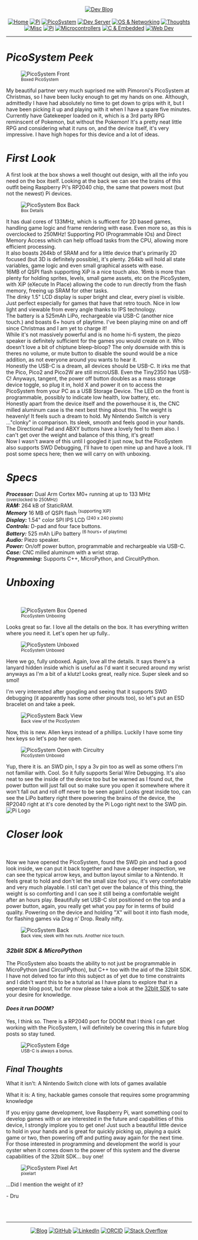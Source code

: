 <!-- Header -->
<link rel="stylesheet" href="../../assets/css/style.css"/>
<div align="center">    
  <a href="../"><img alt="Dev Blog" src="https://img.shields.io/badge/-Developer%20Blog-FE7A16?&logo=git&logoColor=white"></a><br><br></div> 

  <div align="center">
    <a href="../"><img alt="Home" src="https://img.shields.io/badge/-Home-151515?&logo=Arduino&logoColor=C51A4A"></a> 
    <a href="/blog/cm5"><img alt="Pi" src="https://img.shields.io/badge/-CM5-151515?&logo=raspberrypi&logoColor=C51A4A"></a> 
    <a href="/blog/picosystem"><img alt="PicoSystem" src="https://img.shields.io/badge/-PicoSystem-151515?&logo=raspberrypi&logoColor=C51A4A"></a> 
    <a href="/blog/devserver"><img alt="Dev Server" src="https://img.shields.io/badge/-Dev%20Server-151515?&logo=Ubuntu&logoColor=C51A4A"></a> 
    <a href="/blog/osnetworking"><img alt="OS & Networking" src="https://img.shields.io/badge/-OS%20&%20Networking-151515?&logo=freebsd&logoColor=C51A4A"></a> 
    <a href="/blog/thoughts"><img alt="Thoughts" src="https://img.shields.io/badge/-Thoughts-151515?&logo=linux&logoColor=C51A4A"></a> 
    <a href="/blog/misc"><img alt="Misc" src="https://img.shields.io/badge/-Misc-151515?&logo=Ubuntu&logoColor=C51A4A"></a> 
    <a href="/blog/raspberrypi"><img alt="Pi" src="https://img.shields.io/badge/-Raspberry%20Pi-151515?&logo=Raspberry-Pi&logoColor=C51A4A"></a>
    <a href="/blog/microcontrollers"><img alt="Microcontrollers" src="https://img.shields.io/badge/-Microcontrollers-151515?&logo=Arduino&logoColor=FE7A16"></a>
    <a href="/blog/embeddedc"><img alt="C & Embedded" src="https://img.shields.io/badge/-C%20&%20Embedded-151515?&logo=C&logoColor=8a3f8f"></a>
    <a href="/blog/webdev"><img alt="Web Dev" src="https://img.shields.io/badge/-Web%20Development-151515?&logo=html5&logoColor=DD4814"></a>
  </div>
<hr>
<div id="blog-post">
<!-- Main --> 

<h1 id="picosystem-peek"><em>PicoSystem Peek</em></h1>
<figure>
<img src="{{ site.baseurl }}/picosystem/img/picosystem-boxfront.jpeg" alt="PicoSystem Front" />
<br><sup>Boxed PicoSystem</sup>
</figure>
<p>My beautiful partner very much suprised me with Pimoroni's PicoSystem at Christmas, so I have been lucky enough to get my hands on one.
Although, admittedly I have had absolutely no time to get down to grips with it, but I have been picking it up and playing with it when I have 
a spare five minutes. Currently have Gatekeeper loaded on it, which is a 3rd party RPG reminscent of Pokemon, but without the Pokemon! 
It's a pretty neat little RPG and considering what it runs on, and the device itself, it's very impressive. I have high hopes for this device
and a lot of ideas.</p>

<h1 id="firstlook"><em>First Look</em></h1>

<p>A first look at the box shows a well thought out design, with all the info you need on the box itself. Looking at the back we can see the brains of this outfit being Raspberry Pi's RP2040 chip, the same that powers most (but not the newest) Pi devices.<br>

<figure>
<img src="{{ site.baseurl }}/picosystem/img/picosystem-boxback.jpeg" alt="PicoSystem Box Back" />
<br><sup>Box Details</sup>
</figure>

It has dual cores of 133MHz, which is sufficent for 2D based games, handling game logic and frame rendering with ease. Even more so, as this is overclocked to 250MHz! Supporting PIO (Programmable IOs) and Direct Memory Access which can help offload tasks from the CPU, 
allowing more efficient processing.<br>
It also boasts 264kb of SRAM and for a little device that's primarily 2D focused (but 3D is definitely possible), it's plenty. 264kb will hold all state variables,
game logic and even small graphical assets with ease.<br>
16MB of QSPI flash supporting XiP is a nice touch also. 16mb is more than plenty for holding sprites, levels, small game assets, etc on the PicoSystem, with XiP (eXecute In Place) allowing the code to run directly from the flash memory, freeing up SRAM for other tasks.<br>
The dinky 1.5" LCD display is super bright and clear, every pixel is visible. Just perfect especially for games that have that retro touch.
Nice in low light and viewable from every angle thanks to IPS technology. <br>
The battery is a 525mAh LiPo, rechargeable via USB-C (another nice touch.) and boasts 6+ hours of playtime. I've been playing mine on and off since Christmas and I am yet to charge it! <br>
While it's not massively powerful and is no home hi-fi system, the piezo speaker is definitely sufficient for the games you would create on it. Who doesn't love a bit of chiptune bleep-bloop? The only downside with this is theres no volume, or mute button to disable the sound would be a nice addition, as not everyone around you wants to hear it.<br>
Honestly the USB-C is a dream, all devices should be USB-C. It irks me that the Pico, Pico2 and Pico2W are still microUSB. Even the Tiny2350 has USB-C! Anyways, tangent, the power off button doubles as a mass storage device toggle, so plug it in, hold X and power it on to access the PicoSystem from your PC as a USB Storage Device. The LED on the front is programmable, possibly to indicate low health, low battery, etc.<br>
Honestly apart from the device itself and the powerhouse it is, the CNC milled aluminum case is the next best thing about this. The weight is heavenly! It feels such a dream to hold. My Nintendo Switch is very ..."clonky" in comparison. Its sleek, smooth and feels good in your hands. The Directional Pad and ABXY buttons have a lovely feel to them also. I can't get over the weight and balance of this thing, it's great!<br>
Now I wasn't aware of this until I googled it just now, but the PicoSystem also supports SWD Debugging, I'll have to open mine up and have a look. I'll post some specs here; then we will carry on with unboxing.<br>

<h1 id="specs"><em>Specs</em></h1>
<p> <em><b>Processor:</b></em> Dual Arm Cortex M0+ running at up to 133 MHz <br><sup>(overclocked to 250MHz)</sup><br>
<em><b>RAM:</b></em> 264 kB of StaticRAM.<br>
<em><b>Memory</b></em> 16 MB of QSPI flash <sup>(supporting XiP)</sup><br>
<em><b>Display:</b></em> 1.54" color SPI IPS LCD <sup>(240 x 240 pixels)</sup><br>
<em><b>Controls:</b></em> D-pad and four face buttons.<br>
<em><b>Battery:</b></em> 525 mAh LiPo battery <sup>(6 hours+ of playtime)</sup><br>
<em><b>Audio:</b></em> Piezo speaker.<br>
<em><b>Power:</b></em> On/off power button, programmable and rechargeable via USB-C.<br>
<em><b>Case:</b></em> CNC milled aluminum with a wrist strap.<br>
<em><b>Programming:</b></em> Supports C++, MicroPython, and CircuitPython.<br>

<h1 id="unboxing"><em>Unboxing</em></h1><br>
<figure>
<img src="{{ site.baseurl }}/picosystem/img/picosystem-boxopen.jpeg" alt="PicoSystem Box Opened" />
<br><sup>PicoSystem Unboxing</sup>
</figure>

Looks great so far. I love all the details on the box. It has everything written where you need it. Let's open her up fully..

<figure>
<img src="{{ site.baseurl }}/picosystem/img/picosystem-unboxed.jpeg" alt="PicoSystem Unboxed" />
<br><sup>PicoSystem Unboxed</sup>
</figure>

Here we go, fully unboxed. Again, love all the details. It says there's a lanyard hidden inside which is useful as I'd want it secured around my wrist anyways as I'm a bit of a klutz! Looks great, really nice. Super sleek and so smol!

I'm very interested after googling and seeing that it supports SWD debugging (it apparently has some other pinouts too), 
so let's put an ESD bracelet on and take a peek.

<figure>
<img src="{{ site.baseurl }}/picosystem/img/picosystem-backview.jpeg" alt="PicoSystem Back View" />
<br><sup>Back view of the PicoSystem</sup>
</figure>

Now, this is new. Allen keys instead of a phillips. Luckily I have some tiny hex keys so let's pop her open.

<figure>
<img src="{{ site.baseurl }}/picosystem/img/picosystem-opencircuit.jpeg" alt="PicoSystem Open with Circuitry" />
<br><sup>PicoSystem Unboxed</sup>
</figure>

<p> Yup, there it is. an SWD pin, I spy a 3v pin too as well as some others I'm not familiar with. Cool. So it fully supports Serial Wire Debugging. It's also neat to see the inside of the device too but be warned as I found out, the power button will just fall out so make sure you open it somewhere where it won't fall out and roll off never to be seen again! Looks great inside too, can see the LiPo battery right there powering the brains of the device, the RP2040 right at it's core denoted by the Pi Logo right next to the SWD pin.<br> <img src="https://img.shields.io/badge/%20-151515?logo=raspberrypi" alt="Pi Logo"/>

<h1 id="closerlook"><em>Closer look</em></h1><br>
</p>
<p>Now we have opened the PicoSystem, found the SWD pin and had a good look inside, we can put it back together and have a deeper inspection, we can see the typical arrow keys, and button layout similar to a Nintendo. It feels great to hold and don't let the small
size fool you, it's very comfortable and very much playable. I stil can't get over the balance of this thing, the weight is so comforting and I can
see it still being a comfortable weight after an hours play. Beautifully set USB-C slot positioned on the top and a power button, again, you really 
get what you pay for in terms of build quality. Powering on the device and holding "X" will boot it into flash mode, for flashing games via Drag n' Drop. 
Really nifty.</p>

<figure>
<img src="{{ site.baseurl }}/picosystem/img/picosystem-back.jpeg" alt="PicoSystem Back" />
<br><sup>Back view, sleek with hex nuts. Another nice touch.</sup>
</figure>

<h3 id="32blitsdk"><em>32blit SDK & MicroPython</em></h3>
<p>The PicoSystem also boasts the ability to not just be programmable in MicroPython (and CircuitPython), but C++ too with the aid of the 32blit SDK. I have not delved
too far into this subject as of yet due to time constraints and I didn't want this to be a tutorial as I have plans to explore that in a seperate blog post, but for now please take a look at the <a href="https://github.com/32blit/32blit-sdk">32blit SDK</a> to sate your desire for knowledge.</p>

<h4 id="doom"><em>Does it run DOOM?</em></h4>
<p>Yes, I think so. There is a RP2040 port for DOOM that I think I can get working with the PicoSystem, I will definitely be covering this in future blog posts so stay tuned.</p>

<figure>
<img src="{{ site.baseurl }}/picosystem/img/picosystem-edge.jpeg" alt="PicoSystem Edge" />
<br><sup>USB-C is always a bonus.</sup>
</figure>

<h2 id="final-thoughts"><em>Final Thoughts</em></h2>

<p>What it isn't: A Nintendo Switch clone with lots of games available<p>
<p>What it is: A tiny, hackable games console that requires some programming knowledge<p>

<p>If you enjoy game development, love Raspberry Pi, want something cool to develop games with or are interested in the future and capabilities of this device,
I strongly implore you to get one! Just such a beautiful little device to hold in your hands and is great for quickly picking up, playing a quick
game or two, then powering off and putting away again for the next time. For those interested in programming and development the world is your oyster when
it comes down to the power of this system and the diverse capabilities of the 32blit SDK... buy one!</p>
<figure>
<img src="{{ site.baseurl }}/picosystem/img/picosystem-pxl.png" alt="PicoSystem Pixel Art" />
<br><sup>pixelart</sup>
</figure>
<p>...Did I mention the weight of it?</p>

<p>- Dru </p>


<br>
<!-- Footer -->
<br>
<div align="center"><hr>
  <a href="../"><img alt="Blog" src="https://img.shields.io/badge/-Developer%20Blog-DD4814?style=flat-square&logo=github&logoColor=black"></a> 
  <a href="https://github.com/dntstck"><img alt="GitHub" src="https://img.shields.io/badge/-@dntstck-181717?style=flat-square&logo=GitHub&logoColor=white"></a> 
  <a href="https://www.linkedin.com/in/drudelarosa"><img alt="LinkedIn" src="https://img.shields.io/badge/-LinkedIn-0077B5?style=flat-square&logo=Linkedin&logoColor=white"></a> 
  <a href="https://orcid.org/0009-0003-6755-7655"><img alt="ORCID" src="https://img.shields.io/badge/-ORCID-A6CE39?style=flat-square&logo=ORCID&logoColor=white"></a> 
  <a href="https://stackoverflow.com/users/28874348/dru-delarosa"><img alt="Stack Overflow" src="https://img.shields.io/badge/-Stack%20Overflow-FE7A16?style=flat-square&logo=Stack-Overflow&logoColor=white"></a>
</div>

